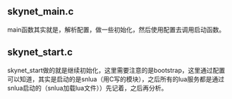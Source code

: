 ## skynet_main.c   
main函数其实就是，解析配置，做一些初始化，然后使用配置去调用启动函数。
## skynet_start.c
skynet_start做的就是继续初始化，这里需要注意的是bootstrap，这里通过配置可以知道，其实是启动的是snlua（用C写的模块），之后所有的lua服务都是通过snlua启动的（snlua加载lua文件））先记着，之后再分析。